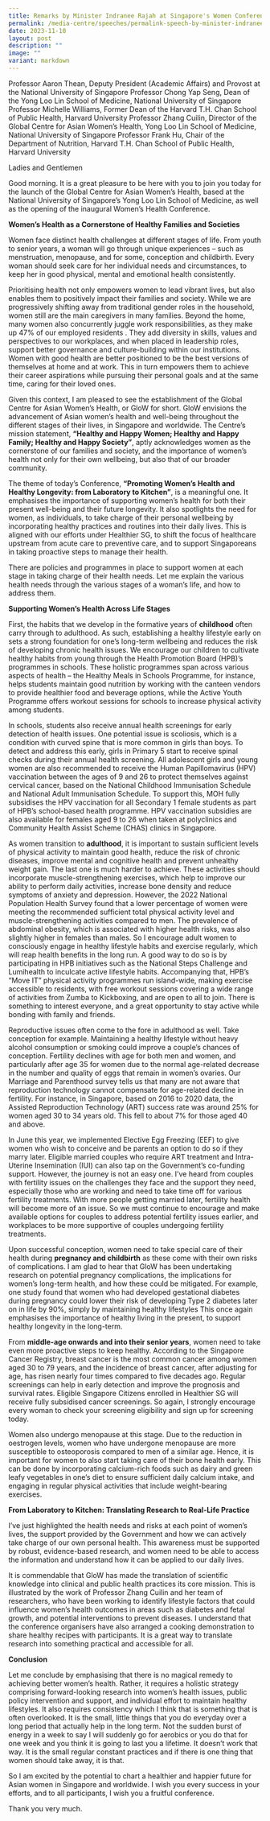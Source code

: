 ```yaml
---
title: Remarks by Minister Indranee Rajah at Singapore's Women Conference
permalink: /media-centre/speeches/permalink-speech-by-minister-indranee-at-singapore-women-conference/
date: 2023-11-10
layout: post
description: ""
image: ""
variant: markdown
---
```

Professor Aaron Thean, Deputy President (Academic Affairs) and Provost at the National University of Singapore
Professor Chong Yap Seng, Dean of the Yong Loo Lin School of Medicine, National University of Singapore
Professor Michelle Williams, Former Dean of the Harvard T.H. Chan School of Public Health, Harvard University
Professor Zhang Cuilin, Director of the Global Centre for Asian Women’s Health, Yong Loo Lin School of Medicine, National University of Singapore
Professor Frank Hu, Chair of the Department of Nutrition, Harvard T.H. Chan School of Public Health, Harvard University

Ladies and Gentlemen

Good morning. It is a great pleasure to be here with you to join you today for the launch of the Global Centre for Asian Women’s Health, based at the National University of Singapore’s Yong Loo Lin School of Medicine, as well as the opening of the inaugural Women’s Health Conference.

**Women’s Health as a Cornerstone of Healthy Families and Societies**

Women face distinct health challenges at different stages of life. From youth to senior years, a woman will go through unique experiences – such as menstruation, menopause, and for some, conception and childbirth. Every woman should seek care for her individual needs and circumstances, to keep her in good physical, mental and emotional health consistently. 

Prioritising health not only empowers women to lead vibrant lives, but also enables them to positively impact their families and society. While we are progressively shifting away from traditional gender roles in the household, women still are the main caregivers in many families. Beyond the home, many women also concurrently juggle work responsibilities, as they make up 47% of our employed residents . They add diversity in skills, values and perspectives to our workplaces, and when placed in leadership roles, support better governance and culture-building within our institutions. Women with good health are better positioned to be the best versions of themselves at home and at work. This in turn empowers them to achieve their career aspirations while pursuing their personal goals and at the same time, caring for their loved ones.

Given this context, I am pleased to see the establishment of the Global Centre for Asian Women’s Health, or GloW for short. GloW envisions the advancement of Asian women’s health and well-being throughout the different stages of their lives, in Singapore and worldwide. The Centre’s mission statement, **“Healthy and Happy Women; Healthy and Happy Family; Healthy and Happy Society”**, aptly acknowledges women as the cornerstone of our families and society, and the importance of women’s health not only for their own wellbeing, but also that of our broader community. 

The theme of today’s Conference, **“Promoting Women’s Health and Healthy Longevity: from Laboratory to Kitchen”**, is a meaningful one. It emphasises the importance of supporting women’s health for both their present well-being and their future longevity. It also spotlights the need for women, as individuals, to take charge of their personal wellbeing by incorporating healthy practices and routines into their daily lives. This is aligned with our efforts under Healthier SG, to shift the focus of healthcare upstream from acute care to preventive care, and to support Singaporeans in taking proactive steps to manage their health.

There are policies and programmes in place to support women at each stage in taking charge of their health needs. Let me explain the various health needs through the various stages of a woman’s life, and how to address them. 

**Supporting Women’s Health Across Life Stages**

First, the habits that we develop in the formative years of **childhood** often carry through to adulthood. As such, establishing a healthy lifestyle early on sets a strong foundation for one’s long-term wellbeing and reduces the risk of developing chronic health issues. We encourage our children to cultivate healthy habits from young through the Health Promotion Board (HPB)’s programmes in schools. These holistic programmes span across various aspects of health – the Healthy Meals in Schools Programme, for instance, helps students maintain good nutrition by working with the canteen vendors to provide healthier food and beverage options, while the Active Youth Programme offers workout sessions for schools to increase physical activity among students. 

In schools, students also receive annual health screenings for early detection of health issues. One potential issue is scoliosis, which is a condition with curved spine that is more common in girls than boys. To detect and address this early, girls in Primary 5 start to receive spinal checks during their annual health screening. All adolescent girls and young women are also recommended to receive the Human Papillomavirus (HPV) vaccination between the ages of 9 and 26 to protect themselves against cervical cancer, based on the National Childhood Immunisation Schedule and National Adult Immunisation Schedule. To support this, MOH fully subsidises the HPV vaccination for all Secondary 1 female students as part of HPB’s school-based health programme. HPV vaccination subsidies are also available for females aged 9 to 26 when taken at polyclinics and Community Health Assist Scheme (CHAS) clinics in Singapore.

As women transition to **adulthood**, it is important to sustain sufficient levels of physical activity to maintain good health, reduce the risk of chronic diseases, improve mental and cognitive health and prevent unhealthy weight gain. The last one is much harder to achieve. These activities should incorporate muscle-strengthening exercises, which help to improve our ability to perform daily activities, increase bone density and reduce symptoms of anxiety and depression. However, the 2022 National Population Health Survey found that a lower percentage of women were meeting the recommended sufficient total physical activity level and muscle-strengthening activities compared to men. The prevalence of abdominal obesity, which is associated with higher health risks, was also slightly higher in females than males. So I encourage adult women to consciously engage in healthy lifestyle habits and exercise regularly, which will reap health benefits in the long run. A good way to do so is by participating in HPB initiatives such as the National Steps Challenge and Lumihealth to inculcate active lifestyle habits. Accompanying that, HPB’s “Move IT” physical activity programmes run island-wide, making exercise accessible to residents, with free workout sessions covering a wide range of activities from Zumba to Kickboxing, and are open to all to join. There is something to interest everyone, and a great opportunity to stay active while bonding with family and friends.  

Reproductive issues often come to the fore in adulthood as well. Take conception for example. Maintaining a healthy lifestyle without heavy alcohol consumption or smoking could improve a couple’s chances of conception. Fertility declines with age for both men and women, and particularly after age 35 for women due to the normal age-related decrease in the number and quality of eggs that remain in women’s ovaries. Our Marriage and Parenthood survey tells us that many are not aware that reproduction technology cannot compensate for age-related decline in fertility. For instance, in Singapore, based on 2016 to 2020 data, the Assisted Reproduction Technology (ART) success rate was around 25% for women aged 30 to 34 years old. This fell to about 7% for those aged 40 and above.

In June this year, we implemented Elective Egg Freezing (EEF) to give women who wish to conceive and be parents an option to do so if they marry later. Eligible married couples who require ART treatment and Intra-Uterine Insemination (IUI) can also tap on the Government’s co-funding support. However, the journey is not an easy one. I’ve heard from couples with fertility issues on the challenges they face and the support they need, especially those who are working and need to take time off for various fertility treatments. With more people getting married later, fertility health will become more of an issue. So we must continue to encourage and make available options for couples to address potential fertility issues earlier, and workplaces to be more supportive of couples undergoing fertility treatments.

Upon successful conception, women need to take special care of their health during **pregnancy and childbirth** as these come with their own risks of complications. I am glad to hear that GloW has been undertaking research on potential pregnancy complications, the implications for women’s long-term health, and how these could be mitigated. For example, one study found that women who had developed gestational diabetes during pregnancy could lower their risk of developing Type 2 diabetes later on in life by 90%, simply by maintaining healthy lifestyles This once again emphasises the importance of healthy living in the present, to support healthy longevity in the long-term. 

From **middle-age onwards and into their senior years**, women need to take even more proactive steps to keep healthy. According to the Singapore Cancer Registry, breast cancer is the most common cancer among women aged 30 to 79 years, and the incidence of breast cancer, after adjusting for age, has risen nearly four times compared to five decades ago. Regular screenings can help in early detection and improve the prognosis and survival rates. Eligible Singapore Citizens enrolled in Healthier SG will receive fully subsidised cancer screenings. So again, I strongly encourage every woman to check your screening eligibility and sign up for screening today.  

Women also undergo menopause at this stage. Due to the reduction in oestrogen levels, women who have undergone menopause are more susceptible to osteoporosis compared to men of a similar age. Hence, it is important for women to also start taking care of their bone health early. This can be done by incorporating calcium-rich foods such as dairy and green leafy vegetables in one’s diet to ensure sufficient daily calcium intake, and engaging in regular physical activities that include weight-bearing exercises. 

**From Laboratory to Kitchen: Translating Research to Real-Life Practice**

I’ve just highlighted the health needs and risks at each point of women’s lives, the support provided by the Government and how we can actively take charge of our own personal health. This awareness must be supported by robust, evidence-based research, and women need to be able to access the information and understand how it can be applied to our daily lives. 

It is commendable that GloW has made the translation of scientific knowledge into clinical and public health practices its core mission. This is illustrated by the work of Professor Zhang Cuilin and her team of researchers, who have been working to identify lifestyle factors that could influence women’s health outcomes in areas such as diabetes and fetal growth, and potential interventions to prevent diseases. I understand that the conference organisers have also arranged a cooking demonstration to share healthy recipes with participants.  It is a great way to translate research into something practical and accessible for all. 

**Conclusion**

Let me conclude by emphasising that there is no magical remedy to achieving better women’s health. Rather, it requires a holistic strategy comprising forward-looking research into women’s health issues, public policy intervention and support, and individual effort to maintain healthy lifestyles. It also requires consistency which I think that is something that is often overlooked. It is the small, little things that you do everyday over a long period that actually help in the long term. Not the sudden burst of energy in a week to say I will suddenly go for aerobics or you do that for one week and you think it is going to last you a lifetime. It doesn’t work that way. It is the small regular constant practices and if there is one thing that women should take away, it is that. 

So I am excited by the potential to chart a healthier and happier future for Asian women in Singapore and worldwide. I wish you every success in your efforts, and to all participants, I wish you a fruitful conference.

Thank you very much.

